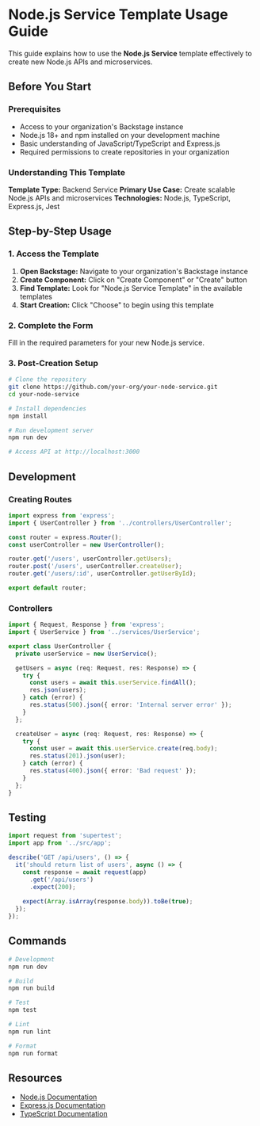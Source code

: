# Node.js Service Template Usage Guide

This guide explains how to use the **Node.js Service** template effectively to create new Node.js APIs and microservices.

## Before You Start

### Prerequisites

- Access to your organization's Backstage instance
- Node.js 18+ and npm installed on your development machine
- Basic understanding of JavaScript/TypeScript and Express.js
- Required permissions to create repositories in your organization

### Understanding This Template

**Template Type:** Backend Service
**Primary Use Case:** Create scalable Node.js APIs and microservices
**Technologies:** Node.js, TypeScript, Express.js, Jest

## Step-by-Step Usage

### 1. Access the Template

1. **Open Backstage:** Navigate to your organization's Backstage instance
2. **Create Component:** Click on "Create Component" or "Create" button
3. **Find Template:** Look for "Node.js Service Template" in the available templates
4. **Start Creation:** Click "Choose" to begin using this template

### 2. Complete the Form

Fill in the required parameters for your new Node.js service.

### 3. Post-Creation Setup

```bash
# Clone the repository
git clone https://github.com/your-org/your-node-service.git
cd your-node-service

# Install dependencies
npm install

# Run development server
npm run dev

# Access API at http://localhost:3000
```

## Development

### Creating Routes

```typescript
import express from 'express';
import { UserController } from '../controllers/UserController';

const router = express.Router();
const userController = new UserController();

router.get('/users', userController.getUsers);
router.post('/users', userController.createUser);
router.get('/users/:id', userController.getUserById);

export default router;
```

### Controllers

```typescript
import { Request, Response } from 'express';
import { UserService } from '../services/UserService';

export class UserController {
  private userService = new UserService();

  getUsers = async (req: Request, res: Response) => {
    try {
      const users = await this.userService.findAll();
      res.json(users);
    } catch (error) {
      res.status(500).json({ error: 'Internal server error' });
    }
  };

  createUser = async (req: Request, res: Response) => {
    try {
      const user = await this.userService.create(req.body);
      res.status(201).json(user);
    } catch (error) {
      res.status(400).json({ error: 'Bad request' });
    }
  };
}
```

## Testing

```typescript
import request from 'supertest';
import app from '../src/app';

describe('GET /api/users', () => {
  it('should return list of users', async () => {
    const response = await request(app)
      .get('/api/users')
      .expect(200);
    
    expect(Array.isArray(response.body)).toBe(true);
  });
});
```

## Commands

```bash
# Development
npm run dev

# Build
npm run build

# Test
npm test

# Lint
npm run lint

# Format
npm run format
```

## Resources

- [Node.js Documentation](https://nodejs.org/docs/)
- [Express.js Documentation](https://expressjs.com/)
- [TypeScript Documentation](https://www.typescriptlang.org/docs/)
